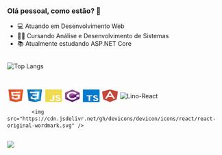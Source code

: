 ### Olá pessoal, como estão? 👋
- 💻 Atuando em Desenvolvimento Web
- 👨‍💻 Cursando Análise e Desenvolvimento de Sistemas
- 📚 Atualmente estudando ASP.NET Core
##
<!-- ![Anurag's GitHub stats](https://github-readme-stats.vercel.app/api?username=linoclassic&show_icons=true&theme=radical) -->

![Top Langs](https://github-readme-stats.vercel.app/api/top-langs/?username=linoclassic&layout=compact&theme=radical&size_weight=2)

##


<div style="display: inline_block"><br>
  <img align="center" alt="Lino-HTML" height="30" width="40" src="https://raw.githubusercontent.com/devicons/devicon/master/icons/html5/html5-original.svg">
  <img align="center" alt="Lino-CSS" height="30" width="40" src="https://raw.githubusercontent.com/devicons/devicon/master/icons/css3/css3-original.svg">
  <img align="center" alt="Lino-Js" height="30" width="40" src="https://raw.githubusercontent.com/devicons/devicon/master/icons/javascript/javascript-plain.svg">
  <img align="center" alt="Lino-Csharp" height="30" width="40" src="https://raw.githubusercontent.com/devicons/devicon/master/icons/csharp/csharp-original.svg">
  <img align="center" alt="Lino-Ts" height="30" width="40" src="https://raw.githubusercontent.com/devicons/devicon/master/icons/typescript/typescript-plain.svg">
  <img align="center" alt="Lino-Angular" height="30" width="40" src="https://raw.githubusercontent.com/devicons/devicon/master/icons/angularjs/angularjs-plain.svg">
  <img align="center" alt="Lino-React" height="30" width="40" src="https://raw.githubusercontent.com/devicons/devicon/master/icons/reactjs/reactjs-plain.svg">
  
            <img src="https://cdn.jsdelivr.net/gh/devicons/devicon/icons/react/react-original-wordmark.svg" />
          
</div>

##
<div>
  <a href="https://www.linkedin.com/in/linoclassic38" target="_blank"><img src="https://img.shields.io/badge/-LinkedIn-%230077B5?style=for-the-badge&logo=linkedin&logoColor=white" target="_blank"></a> 

</div>



<!--

- 🔭 I’m currently working on ...
- 🌱 I’m currently learning ...
- 👯 I’m looking to collaborate on ...
- 🤔 I’m looking for help with ...
- 💬 Ask me about ...
- 📫 How to reach me: ...
- 😄 Pronouns: ...
- ⚡ Fun fact: ...
-->
